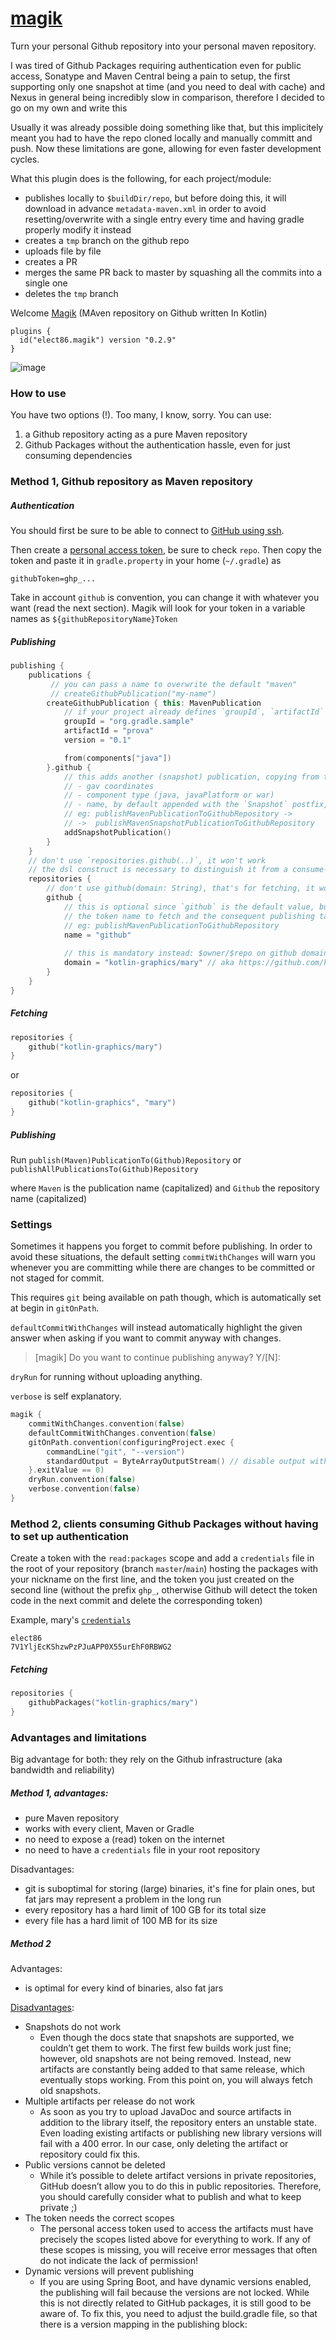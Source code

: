 # [magik](https://plugins.gradle.org/plugin/elect86.magik)


Turn your personal Github repository into your personal maven repository.

I was tired of Github Packages requiring authentication even for public access, Sonatype and Maven Central being a pain to setup, the first supporting only one snapshot at time (and you need to deal with cache) and Nexus in general being incredibly slow in comparison, therefore I decided to go on my own and write this

Usually it was already possible doing something like that, but this implicitely meant you had to have the repo cloned locally and manually committ and push. Now these limitations are gone, allowing for even faster development cycles.

What this plugin does is the following, for each project/module:
- publishes locally to `$buildDir/repo`, but before doing this, it will download in advance `metadata-maven.xml` in order to avoid resetting/overwrite with a single entry every time and having gradle properly modify it instead
- creates a `tmp` branch on the github repo
- uploads file by file
- creates a PR
- merges the same PR back to master by squashing all the commits into a single one
- deletes the `tmp` branch


Welcome [Magik](https://plugins.gradle.org/plugin/elect86.magik) (MAven repository on Github written In Kotlin)

```
plugins {
  id("elect86.magik") version "0.2.9"
}
```


![image](https://img.devrant.com/devrant/rant/r_2516404_bkZxN.jpg)

### How to use

You have two options (!). Too many, I know, sorry. You can use:
1) a Github repository acting as a pure Maven repository
2) Github Packages without the authentication hassle, even for just consuming dependencies

### Method 1, Github repository as Maven repository

##### Authentication

You should first be sure to be able to connect to [GitHub using ssh](https://docs.github.com/en/github/authenticating-to-github/connecting-to-github-with-ssh).

Then create a [personal access token](https://docs.github.com/en/github/authenticating-to-github/keeping-your-account-and-data-secure/creating-a-personal-access-token), be sure to check `repo`.
Then copy the token and paste it in `gradle.property` in your home (`~/.gradle`) as

`githubToken=ghp_...`

Take in account `github` is convention, you can change it with whatever you want (read the next section). Magik will look for your token in a variable names as `${githubRepositoryName}Token`

##### Publishing

```kotlin
publishing {
    publications {
         // you can pass a name to overwrite the default "maven"
         // createGithubPublication("my-name") 
        createGithubPublication { this: MavenPublication
            // if your project already defines `groupId`, `artifactId` and `version`, then you can skip these here
            groupId = "org.gradle.sample"
            artifactId = "prova"
            version = "0.1"

            from(components["java"])
        }.github {
            // this adds another (snapshot) publication, copying from the previous one: 
            // - gav coordinates 
            // - component type (java, javaPlatform or war)
            // - name, by default appended with the `Snapshot` postfix, 
            // eg: publishMavenPublicationToGithubRepository ->
            // ->  publishMavenSnapshotPublicationToGithubRepository
            addSnapshotPublication()
        }
    }
    // don't use `repositories.github(..)`, it won't work
    // the dsl construct is necessary to distinguish it from a consume-only repo
    repositories {
        // don't use github(domain: String), that's for fetching, it won't work for publishing
        github {
            // this is optional since `github` is the default value, but it determines 
            // the token name to fetch and the consequent publishing task name 
            // eg: publishMavenPublicationToGithubRepository
            name = "github" 
            
            // this is mandatory instead: $owner/$repo on github domain
            domain = "kotlin-graphics/mary" // aka https://github.com/kotlin-graphics/mary
        }
    }
}
```

##### Fetching

```kotlin
repositories {
    github("kotlin-graphics/mary")
}
```

or

```kotlin
repositories {
    github("kotlin-graphics", "mary")
}
```

##### Publishing

Run `publish(Maven)PublicationTo(Github)Repository` or `publishAllPublicationsTo(Github)Repository`

where `Maven` is the publication name (capitalized) and `Github` the repository name (capitalized)

### Settings

Sometimes it happens you forget to commit before publishing. In order to avoid these situations, 
the default setting `commitWithChanges` will warn you whenever you are committing while there are changes to be committed or 
not staged for commit.

This requires `git` being available on path though, which is automatically set at begin in `gitOnPath`.

`defaultCommitWithChanges` will instead automatically highlight the given answer when asking if you
want to commit anyway with changes.

> [magik] Do you want to continue publishing anyway? Y/[N]:

`dryRun` for running without uploading anything.

`verbose` is self explanatory.

```kotlin
magik {
    commitWithChanges.convention(false)
    defaultCommitWithChanges.convention(false)
    gitOnPath.convention(configuringProject.exec {
        commandLine("git", "--version")
        standardOutput = ByteArrayOutputStream() // disable output with a dummy instance
    }.exitValue == 0)
    dryRun.convention(false)
    verbose.convention(false)
}
```

### Method 2, clients consuming Github Packages without having to set up authentication

Create a token with the `read:packages` scope and add a `credentials` file in the root of your repository (branch `master`/`main`) hosting 
the packages with your nickname on the first line, and the token you just created on the second line (without the 
prefix `ghp_`, otherwise Github will detect the token code in the next commit and delete the corresponding token)

Example, mary's [`credentials`](https://github.com/kotlin-graphics/mary/blob/master/credentials)

```
elect86
7V1YljEcKShzwPzPJuAPP0X55urEhF0RBWG2
```

##### Fetching

```kotlin
repositories {
    githubPackages("kotlin-graphics/mary")
}
```

### Advantages and limitations

Big advantage for both: they rely on the Github infrastructure (aka bandwidth and reliability)

##### Method 1, advantages:
- pure Maven repository
- works with every client, Maven or Gradle 
- no need to expose a (read) token on the internet
- no need to have a `credentials` file in your root repository

Disadvantages:
- git is suboptimal for storing (large) binaries, it's fine for plain ones, but fat jars may represent a problem in the long run
- every repository has a hard limit of 100 GB for its total size
- every file has a hard limit of 100 MB for its size

##### Method 2

Advantages:
- is optimal for every kind of binaries, also fat jars

[Disadvantages](https://medium.com/swlh/devops-with-github-part-1-github-packages-with-gradle-c4253cdf7ca6):
- Snapshots do not work
  - Even though the docs state that snapshots are supported, we couldn’t get them to work. The first few builds work just fine; however, old snapshots are not being removed. Instead, new artifacts are constantly being added to that same release, which eventually stops working. From this point on, you will always fetch old snapshots.
- Multiple artifacts per release do not work
  - As soon as you try to upload JavaDoc and source artifacts in addition to the library itself, the repository enters an unstable state. Even loading existing artifacts or publishing new library versions will fail with a 400 error. In our case, only deleting the artifact or repository could fix this. 
- Public versions cannot be deleted
  - While it’s possible to delete artifact versions in private repositories, GitHub doesn’t allow you to do this in public repositories. Therefore, you should carefully consider what to publish and what to keep private ;)
- The token needs the correct scopes
  - The personal access token used to access the artifacts must have precisely the scopes listed above for everything to work. If any of these scopes is missing, you will receive error messages that often do not indicate the lack of permission!
- Dynamic versions will prevent publishing
  - If you are using Spring Boot, and have dynamic versions enabled, the publishing will fail because the versions are not locked. While this is not directly related to GitHub packages, it is still good to be aware of. To fix this, you need to adjust the build.gradle file, so that there is a version mapping in the publishing block: